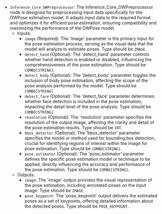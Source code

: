 - `Inference_Core_DWPreprocessor`: The Inference_Core_DWPreprocessor node is designed for preprocessing input data specifically for the DWPose estimation model. It adapts input data to the required format and optimizes it for efficient pose estimation, ensuring compatibility and maximizing the performance of the DWPose model.
    - Inputs:
        - `image` (Required): The 'image' parameter is the primary input for the pose estimation process, serving as the visual data that the model will analyze to estimate poses. Type should be `IMAGE`.
        - `detect_hand` (Optional): The 'detect_hand' parameter controls whether hand detection is enabled or disabled, influencing the comprehensiveness of the pose estimation. Type should be `COMBO[STRING]`.
        - `detect_body` (Optional): The 'detect_body' parameter toggles the inclusion of body pose estimation, affecting the scope of the pose analysis performed by the model. Type should be `COMBO[STRING]`.
        - `detect_face` (Optional): The 'detect_face' parameter determines whether face detection is included in the pose estimation, impacting the detail level of the pose analysis. Type should be `COMBO[STRING]`.
        - `resolution` (Optional): The 'resolution' parameter specifies the resolution of the output image, affecting the clarity and detail of the pose estimation results. Type should be `INT`.
        - `bbox_detector` (Optional): The 'bbox_detector' parameter specifies the model or method used for bounding box detection, crucial for identifying regions of interest within the image for pose estimation. Type should be `COMBO[STRING]`.
        - `pose_estimator` (Optional): The 'pose_estimator' parameter defines the specific pose estimation model or technique to be applied, directly influencing the accuracy and performance of the pose estimation. Type should be `COMBO[STRING]`.
    - Outputs:
        - `image`: The 'image' output provides the visual representation of the pose estimation, including annotated poses on the input image. Type should be `IMAGE`.
        - `pose_keypoint`: The 'pose_keypoint' output delivers the estimated poses as a set of keypoints, offering detailed information about the detected poses. Type should be `POSE_KEYPOINT`.
